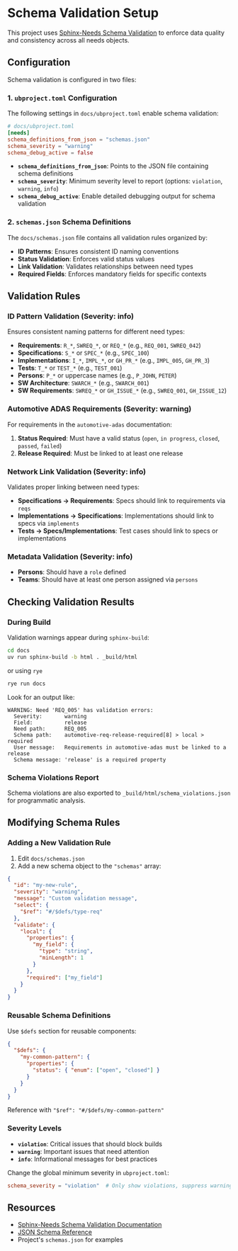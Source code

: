 # Schema Validation Setup

This project uses [Sphinx-Needs Schema Validation](https://sphinx-needs.readthedocs.io/en/latest/schema/index.html) to enforce data quality and consistency across all needs objects.

## Configuration

Schema validation is configured in two files:

### 1. `ubproject.toml` Configuration

The following settings in `docs/ubproject.toml` enable schema validation:

```toml
# docs/ubproject.toml
[needs]
schema_definitions_from_json = "schemas.json"
schema_severity = "warning"
schema_debug_active = false
```

- **`schema_definitions_from_json`**: Points to the JSON file containing schema definitions
- **`schema_severity`**: Minimum severity level to report (options: `violation`, `warning`, `info`)
- **`schema_debug_active`**: Enable detailed debugging output for schema validation

### 2. `schemas.json` Schema Definitions

The `docs/schemas.json` file contains all validation rules organized by:
- **ID Patterns**: Ensures consistent ID naming conventions
- **Status Validation**: Enforces valid status values
- **Link Validation**: Validates relationships between need types
- **Required Fields**: Enforces mandatory fields for specific contexts

## Validation Rules

### ID Pattern Validation (Severity: info)

Ensures consistent naming patterns for different need types:

- **Requirements**: `R_*`, `SWREQ_*`, or `REQ_*` (e.g., `REQ_001`, `SWREQ_042`)
- **Specifications**: `S_*` or `SPEC_*` (e.g., `SPEC_100`)
- **Implementations**: `I_*`, `IMPL_*`, or `GH_PR_*` (e.g., `IMPL_005`, `GH_PR_3`)
- **Tests**: `T_*` or `TEST_*` (e.g., `TEST_001`)
- **Persons**: `P_*` or uppercase names (e.g., `P_JOHN`, `PETER`)
- **SW Architecture**: `SWARCH_*` (e.g., `SWARCH_001`)
- **SW Requirements**: `SWREQ_*` or `GH_ISSUE_*` (e.g., `SWREQ_001`, `GH_ISSUE_12`)

### Automotive ADAS Requirements (Severity: warning)

For requirements in the `automotive-adas` documentation:

1. **Status Required**: Must have a valid status (`open`, `in progress`, `closed`, `passed`, `failed`)
2. **Release Required**: Must be linked to at least one release

### Network Link Validation (Severity: info)

Validates proper linking between need types:

- **Specifications → Requirements**: Specs should link to requirements via `reqs`
- **Implementations → Specifications**: Implementations should link to specs via `implements`
- **Tests → Specs/Implementations**: Test cases should link to specs or implementations

### Metadata Validation (Severity: info)

- **Persons**: Should have a `role` defined
- **Teams**: Should have at least one person assigned via `persons`

## Checking Validation Results

### During Build

Validation warnings appear during `sphinx-build`:

```bash
cd docs
uv run sphinx-build -b html . _build/html
```

or using `rye`

```bash
rye run docs
```

Look for an output like:
```
WARNING: Need 'REQ_005' has validation errors:
  Severity:       warning
  Field:          release
  Need path:      REQ_005
  Schema path:    automotive-req-release-required[8] > local > required
  User message:   Requirements in automotive-adas must be linked to a release
  Schema message: 'release' is a required property
```

### Schema Violations Report

Schema violations are also exported to `_build/html/schema_violations.json` for programmatic analysis.

## Modifying Schema Rules

### Adding a New Validation Rule

1. Edit `docs/schemas.json`
2. Add a new schema object to the `"schemas"` array:

```json
{
  "id": "my-new-rule",
  "severity": "warning",
  "message": "Custom validation message",
  "select": {
    "$ref": "#/$defs/type-req"
  },
  "validate": {
    "local": {
      "properties": {
        "my_field": {
          "type": "string",
          "minLength": 1
        }
      },
      "required": ["my_field"]
    }
  }
}
```

### Reusable Schema Definitions

Use `$defs` section for reusable components:

```json
{
  "$defs": {
    "my-common-pattern": {
      "properties": {
        "status": { "enum": ["open", "closed"] }
      }
    }
  }
}
```

Reference with `"$ref": "#/$defs/my-common-pattern"`

### Severity Levels

- **`violation`**: Critical issues that should block builds
- **`warning`**: Important issues that need attention
- **`info`**: Informational messages for best practices

Change the global minimum severity in `ubproject.toml`:
```toml
schema_severity = "violation"  # Only show violations, suppress warnings/info
```

## Resources

- [Sphinx-Needs Schema Validation Documentation](https://sphinx-needs.readthedocs.io/en/latest/schema/index.html)
- [JSON Schema Reference](https://json-schema.org/understanding-json-schema/)
- Project's `schemas.json` for examples

